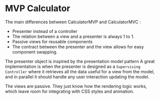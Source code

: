 # MVP Calculator
The main differences between CalculatorMVP and CalculatorMVC :

- Presenter instead of a controller
- The relation between a view and a presenter is always 1 to 1.
- Passive views for reusable components
- The contract between the presenter and the view allows for easy component swapping.

The presenter object is inspired by the presentation model pattern
A great implementation is when the presenter is designed as a `Supervising Controller` where it retrieves all the data useful for a view from the model, and in parallel it should handle any user interaction updating the model.

The views are passive. They just know how the rendering logic works, which leave room for integrating with CSS styles and animation.

